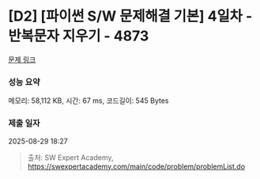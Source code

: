 # [D2] [파이썬 S/W 문제해결 기본] 4일차 - 반복문자 지우기 - 4873 

[문제 링크](https://swexpertacademy.com/main/code/problem/problemDetail.do?contestProbId=AWTQbpTaQfEDFAVT) 

### 성능 요약

메모리: 58,112 KB, 시간: 67 ms, 코드길이: 545 Bytes

### 제출 일자

2025-08-29 18:27



> 출처: SW Expert Academy, https://swexpertacademy.com/main/code/problem/problemList.do